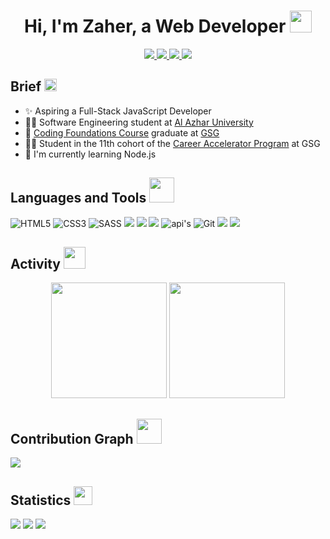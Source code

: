 <h1 align="center">Hi, I'm Zaher, a Web Developer <img width="35" src="https://c.tenor.com/nebZyl8oN7IAAAAi/wave-hello.gif" /></h1>
<p align="center">
    <a href="https://www.facebook.com/ZaherAbuAmr">
    <img src="https://badges.aleen42.com/src/facebook.svg" />
    </a>
    <a href="https://codepen.io/Zaher-aa">
    <img src="https://badges.aleen42.com/src/codepen.svg" />
    </a>
    <a href="mailto:zaherabuamro@gmail.com?subject=Email From GitHub Account">
    <img src="https://img.shields.io/badge/Gmail-zaherabuamro%40gmail.com-orange" />
    </a>
    <a href="https://www.freecodecamp.org/zaher-aa">
    <img src="https://img.shields.io/badge/-freeCodeCamp-333333?style=flat&logo=freecodecamp" />
    </a>
</p>

## Brief <img width="20" src="https://c.tenor.com/8McIGu0Tf_QAAAAi/fire-joypixels.gif" />
- ✨ Aspiring a Full-Stack JavaScript Developer
- 👨‍🎓 Software Engineering student at [Al Azhar University](http://www.alazhar.edu.ps/eng/index.asp)
- 🥳️ [Coding Foundations Course](https://gazaskygeeks.com/coders-fundamentals-course/) graduate at [GSG](https://gazaskygeeks.com/)
- 👨‍💻 Student in the 11th cohort of the [Career Accelerator Program](https://gazaskygeeks.com/coders-career-accelerator-course/) at GSG
- 🔭 I'm currently learning Node.js


## Languages and Tools <img width="40" src="https://c.tenor.com/Pnb_hVWq2sgAAAAi/on-process-dig.gif" />
![HTML5](https://img.shields.io/badge/-HTML5-333333?style=flat&logo=HTML5)
![CSS3](https://img.shields.io/badge/-CSS3-333333?style=flat&logo=CSS3&logoColor=1572B6)
![SASS](https://img.shields.io/badge/-SASS-333333?style=flat&logo=SASS)
<img src="https://badges.aleen42.com/src/javascript.svg" />
<img src="https://badges.aleen42.com/src/jest_1.svg" />
<img src="https://badges.aleen42.com/src/eslint.svg" />
![api's](https://img.shields.io/badge/-API'S-333333?style=flat&logo=api's)
![Git](https://img.shields.io/badge/-Git-333333?style=flat&logo=git)
<img src="https://badges.aleen42.com/src/github.svg" />
<img src="https://badges.aleen42.com/src/visual_studio_code.svg" />

## Activity <img width="35" src="https://c.tenor.com/dWMRNxW7Ti4AAAAi/iota-tanglevision.gif" />
<div align="center">
  <img height="185em" src="https://github-readme-stats.vercel.app/api?username=zaher-aa&theme=dracula&show_icons=true" />
  <img height="185em" src="https://github-readme-streak-stats.herokuapp.com/?user=zaher-aa&theme=dracula&date_format=M%20j%5B%2C%20Y%5D" />
</div>

## Contribution Graph <img width="40" src="https://c.tenor.com/8Bhx4_d52goAAAAi/mic-drop-busy-bee.gif" />
<img src="https://activity-graph.herokuapp.com/graph?username=zaher-aa&theme=dracula&color=B994E6&bg_color=2B2D3D" />

## Statistics <img width="30" src="https://c.tenor.com/LSHKMiRdLggAAAAi/statistics-trending-up.gif" />

<a href="https://github.com/zaher-aa?tab=followers"><img src="https://img.shields.io/github/followers/zaher-aa?label=Followers&style=social" /></a>
<img src="https://img.shields.io/github/followers/zaher-aa?label=stars&style=social" />
<img src="https://komarev.com/ghpvc/?username=zaher-aa" />
